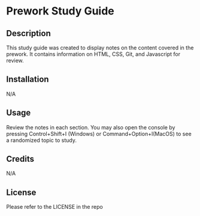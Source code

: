# Prework Study Guide

## Description

This study guide was created to display notes on the content covered in the prework. It contains information on HTML, CSS, Git, and Javascript for review.

## Installation

N/A

## Usage

Review the notes in each section. You may also open the console by pressing Control+Shift+I (Windows) or Command+Option+I(MacOS) to see a randomized topic to study.

## Credits

N/A

## License

Please refer to the LICENSE in the repo